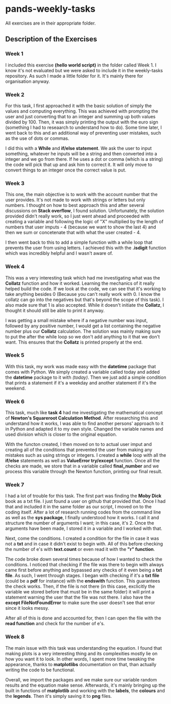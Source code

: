 # pands-weekly-tasks

All exercises are in their appropriate folder. 

## Description of the Exercises

### Week 1

I included this exercise __(hello world script)__ in the folder called Week 1. I know it's not evaluated but we were asked to include it in the weekly-tasks repository. As such I made a little folder for it. It's mainly there for organisation anyway. 

### Week 2
>
For this task, I first approached it with the basic solution of simply the values and computing everything. This was achieved with prompting the user
and just converting that to an integer and summing up both values divided by 100. Then, it was simply printing the output with the euro sign (something I had to reseaarch to understand how to do). Some time later, I went back to this and an additional way of preventing user mistakes, such as the use of dots or commas.
>
I did this with a __While__ and __if/else statement__. We ask the user to input something, whatever he inputs will be a string and then converted into a integer and we go from there. 
If he uses a dot or comma (which is a string) the code will pick that up and ask him to correct it. It will only move to convert things to an integer once the correct value is put. 

### Week 3

This one, the main objective is to work with the account number that the user provides. It's not made to work with strings or letters but only numbers. I thought on how to best approach this and after several discussions on __Stack overflow__, I found solution. Unfortunately, the solution provided didn't really work, so I just went ahead and proceeded with creating a variable and following the logic of "X" multiplied by the length of numbers that user imputs - 4 (because we want to show the last 4) and then we sum or concetenate that
with what the user created - 4.
>
I then went back to this to add a simple function with a while loop that prevents the user from using letters. I achieved this with the __.isdigit__ function which was incredibly helpful and I wasn't aware of. 

### Week 4

This was a very interesting task which had me investigating what was the __Collatz__ function and how it worked. Learning the mechanics of it really helped build the code.
If we look at the code, we can see that it's working to take anything besides 0 (Because you can't really work with 0. I know the collatz can go into the negatives but that's 
beyond the scope of this task). I also made sure that 1 is also accepted. While it doesn't initiate the __Collatz__, I thought it should still be able to print it anyway. 
> 
I was getting a small mistake where if a negative number was input, followed by any positive number, I would get a list containing the negative number plus our __Collatz__ calculation. The solution was mainly making sure to put the after the while loop so we don't add anything to it that we don't want. This ensures that the __Collatz__ is printed properly at the end.

### Week 5

With this task, my work was made easy with the __datetime__ package that comes with Python. We simply created a variable called today and added the __datetime__ package to it with _(today)_. Then we just add a simple condition that prints a statement if it's a weekday and another statement if it's the weekend. 

### Week 6

This task, much like __task 4__ had me investigating the mathematical concept of __Newton's Squareroot Calculation Method__. After researching this and understand how it works, I was able to find another persons' approach to it in Python and adapted it to my own style. Changed the variable names and used division which is closer to the original equation. 
>
With the functon created, I then moved on to to actual user imput and creating all of the conditions that prevented the user from making any mistakes such as using strings or integers. I created a __while__ loop with all the __if/else__ statements as well as __ValueError try/except__ function. Once all the checks are made, we store that in a variable called __final_number__ and we process this variable through the Newton function, printing our final result. 

### Week 7

I had a lot of trouble for this task. The first part was finding the __Moby Dick__ book as a txt file. I just found a user on github that provided that. Once I had that and included it in the same folder as our script, I moved on to the coding itself. After a lot of research running codes from the command line as well as the __sys package__, I finally understood how it works. I call it and structure the number of arguments I want; in this case, it's 2. Once the arguments have been made, I stored it in a variable and I worked with that.
>
Next, come the conditions. I created a condition for the file in case it was not a __txt__ and in case it didn't exist to begin with. All of this before checking the number of e's with __text.count__ or even read it with the __"r" function__.
> 
The code broke down several times because of how I wanted to check the conditions. I noticed that checking if the file was there to begin with always came first before anything and bypassed any checks of it even being a __txt file__. As such, I went through stages. I began with checking if it's a __txt file__ (could be a __pdf__ for instance) with the __endswith__ function. This guarantees the check works. Then, if the file is not there (in this case, exclicitly the variable we stored before that must be in the same folder) it will print a statement warning the user that the file was not there. I also have the __except FileNotFoundError__ to make sure the user doesn't see that error since it looks messy.
> 
After all of this is done and accounted for, then I can open the file with the __read function__ and check for the number of e's.

### Week 8

The main issue with this task was understanding the equation. I found that making plots is a very interesting thing and its complexities mostly lie on how you want it to look. In other words, I spent more time tweaking the appearance, thanks to __matplotlibs__ documentation on that, than actually writing the code to be functional. 
>
Overall, we import the packages and we make sure our variable random results and the equation make sense. Afterwards, it's mainly bringing up the built in functions of __matplotlib__
and working with the __labels__, the __colours__ and the __legends__. Then it's simply saving it to __png__ files. 